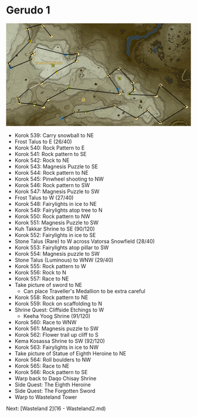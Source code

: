 # Gerudo 1

![Gerudo1](images/Gerudo1.PNG)

* Korok 539: Carry snowball to NE
* Frost Talus to E (26/40)
* Korok 540: Rock Pattern to E
* Korok 541: Rock pattern to SE
* Korok 542: Rock to NE
* Korok 543: Magnesis Puzzle to SE
* Korok 544: Rock pattern to NE
* Korok 545: Pinwheel shooting to NW
* Korok 546: Rock pattern to SW
* Korok 547: Magnesis Puzzle to SW
* Frost Talus to W (27/40)
* Korok 548: Fairylights in ice to NE
* Korok 549: Fairylights atop tree to N
* Korok 550: Rock pattern to NW
* Korok 551: Magnesis Puzzle to SW
* Kuh Takkar Shrine to SE (90/120)
* Korok 552: Fairylights in ice to SE
* Stone Talus (Rare) to W across Vatorsa Snowfield (28/40)
* Korok 553: Fairylights atop pillar to SW
* Korok 554: Magnesis puzzle to SW
* Stone Talus (Luminous) to WNW (29/40)
* Korok 555: Rock pattern to W
* Korok 556: Rock to N
* Korok 557: Race to NE
* Take picture of sword to NE
  * Can place Traveller's Medallion to be extra careful
* Korok 558: Rock pattern to NE
* Korok 559: Rock on scaffolding to N
* Shrine Quest: Cliffside Etchings to W
  * Keeha Yoog Shrine (91/120)
* Korok 560: Race to WNW
* Korok 561: Magnesis puzzle to SW
* Korok 562: Flower trail up cliff to S
* Kema Kosassa Shrine to SW (92/120)
* Korok 563: Fairylights in ice to NW
* Take picture of Statue of Eighth Heroine to NE
* Korok 564: Roll boulders to NW
* Korok 565: Race to NE
* Korok 566: Rock pattern to SE
* Warp back to Daqo Chisay Shrine
* Side Quest: The Eighth Heroine
* Side Quest: The Forgotten Sword
* Warp to Wasteland Tower

Next: [Wasteland 2](16 - Wasteland2.md)
